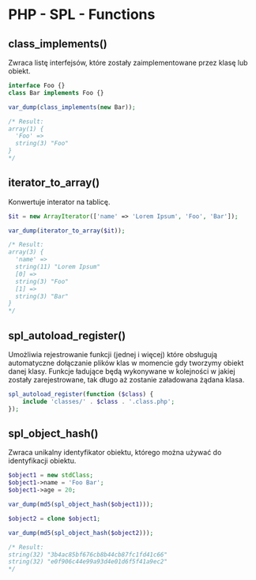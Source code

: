 # PHP - SPL - Functions

## class_implements()

Zwraca listę interfejsów, które zostały zaimplementowane przez klasę lub obiekt.

```php
interface Foo {}
class Bar implements Foo {}

var_dump(class_implements(new Bar));

/* Result:
array(1) {
  'Foo' =>
  string(3) "Foo"
}
*/
```

## iterator_to_array()

Konwertuje interator na tablicę.

```php
$it = new ArrayIterator(['name' => 'Lorem Ipsum', 'Foo', 'Bar']);

var_dump(iterator_to_array($it));

/* Result:
array(3) {
  'name' =>
  string(11) "Lorem Ipsum"
  [0] =>
  string(3) "Foo"
  [1] =>
  string(3) "Bar"
}
*/
```

## spl_autoload_register()

Umożliwia rejestrowanie funkcji (jednej i więcej) które obsługują automatyczne dołączanie plików klas w momencie gdy tworzymy obiekt danej klasy. Funkcje ładujące będą wykonywane w kolejności w jakiej zostały zarejestrowane, tak długo aż zostanie załadowana żądana klasa.

```php
spl_autoload_register(function ($class) {
    include 'classes/' . $class . '.class.php';
});
```

## spl_object_hash()

Zwraca unikalny identyfikator obiektu, którego można używać do identyfikacji obiektu.

```php
$object1 = new stdClass;
$object1->name = 'Foo Bar';
$object1->age = 20;

var_dump(md5(spl_object_hash($object1)));

$object2 = clone $object1;

var_dump(md5(spl_object_hash($object2)));

/* Result:
string(32) "3b4ac85bf676cb8b44cb87fc1fd41c66"
string(32) "e0f906c44e99a93d4e01d6f5f41a9ec2"
*/
```